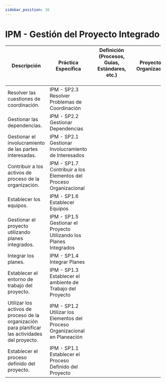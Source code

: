```yaml
---
sidebar_position: 16
---
```


# IPM - Gestión del Proyecto Integrado

| Descripción                                                                                      | Práctica Específica                                                         | Definición (Procesos, Guías, Estándares, etc.) 　　　　　　　　 | Proyecto CR Organizacional | Proyecto Zeitgeist | Proyecto Departamental |
| ------------------------------------------------------------------------------------------------ | --------------------------------------------------------------------------- | ---------------------------------------------- | -------------------------- | ------------------ | ---------------------- |
| Resolver las cuestiones de coordinación.                                                         | IPM - SP2.3 Resolver Problemas de Coordinación                              |                                                |                            |                    |                        |
| Gestionar las dependencias.                                                                      | IPM - SP2.2 Gestionar Dependencias                                          |                                                |                            |                    |                        |
| Gestionar el involucramiento de las partes interesadas.                                          | IPM - SP2.1 Gestionar Involucramiento de Interesados                        |                                                |                            |                    |                        |
| Contribuir a los activos de proceso de la organización.                                          | IPM - SP1.7 Contribuir a los Elementos del Proceso Organizacional           |                                                |                            |                    |                        |
| Establecer los equipos.                                                                          | IPM - SP1.6 Establecer Equipos                                              |                                                |                            |                    |                        |
| Gestionar el proyecto utilizando planes integrados.                                              | IPM - SP1.5 Gestionar el Proyecto Utilizando los Planes Integrados          |                                                |                            |                    |                        |
| Integrar los planes.                                                                             | IPM - SP1.4 Integrar Planes                                                 |                                                |                            |                    |                        |
| Establecer el entorno de trabajo del proyecto.                                                   | IPM - SP1.3 Establecer el ambiente de Trabajo del Proyecto                  |                                                |                            |                    |                        |
| Utilizar los activos de proceso de la organización para planificar las actividades del proyecto. | IPM - SP1.2 Utilizar los Elementos del Proceso Organizacional en Planeación |                                                |                            |                    |                        |
| Establecer el proceso definido del proyecto.                                                     | IPM - SP1.1 Establecer el Proceso Definido del Proyecto                     |                                                |                            |                    |                        |
